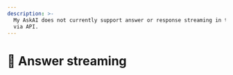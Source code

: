 ```yaml
---
description: >-
  My AskAI does not currently support answer or response streaming in the UI or
  via API.
---
```


# 🎏 Answer streaming

